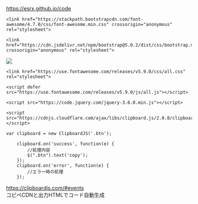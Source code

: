 https://esrx.github.io/code
```
<link href="https://stackpath.bootstrapcdn.com/font-awesome/4.7.0/css/font-awesome.min.css" crossorigin="anonymous" rel="stylesheet">
```
```
<link href="https://cdn.jsdelivr.net/npm/bootstrap@5.0.2/dist/css/bootstrap.min.css" crossorigin="anonymous" rel="stylesheet">
```
<a href="https://icons.getbootstrap.com/"/><img src="https://getbootstrap.com/docs/5.0/assets/img/favicons/safari-pinned-tab.svg" color="#7952b3"></a>
```
<link href="https://use.fontawesome.com/releases/v5.9.0/css/all.css" rel="stylesheet">
```
```
<script defer src="https://use.fontawesome.com/releases/v5.9.0/js/all.js"></script>
```

```
<script src="https://code.jquery.com/jquery-3.6.0.min.js"></script>
```

```
<script src="https://cdnjs.cloudflare.com/ajax/libs/clipboard.js/2.0.8/clipboard.min.js"></script>
```
```
var clipboard = new ClipboardJS('.btn');

    clipboard.on('success', function(e) {
        //処理内容
        $(".btn").text('copy');
    });
    clipboard.on('error', function(e) {
        //エラー時の処理
    });
```
https://clipboardjs.com/#events  
コピペCDNと出力HTMLでコード自動生成
